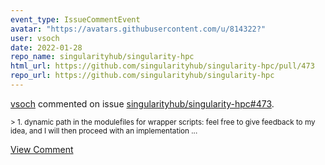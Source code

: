 ```yaml
---
event_type: IssueCommentEvent
avatar: "https://avatars.githubusercontent.com/u/814322?"
user: vsoch
date: 2022-01-28
repo_name: singularityhub/singularity-hpc
html_url: https://github.com/singularityhub/singularity-hpc/pull/473
repo_url: https://github.com/singularityhub/singularity-hpc
---
```


<a href='https://github.com/vsoch' target='_blank'>vsoch</a> commented on issue <a href='https://github.com/singularityhub/singularity-hpc/pull/473' target='_blank'>singularityhub/singularity-hpc#473</a>.

<small>> 1. dynamic path in the modulefiles for wrapper scripts: feel free to give feedback to my idea, and I will then proceed with an implementation...</small>

<a href='https://github.com/singularityhub/singularity-hpc/pull/473' target='_blank'>View Comment</a>